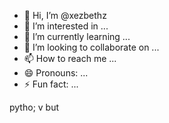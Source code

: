 - 👋 Hi, I’m @xezbethz
- 👀 I’m interested in ...
- 🌱 I’m currently learning ...
- 💞️ I’m looking to collaborate on ...
- 📫 How to reach me ...
- 😄 Pronouns: ...
- ⚡ Fun fact: ...

<!---
xezbethz/xezbethz is a ✨ special ✨ repository because its `README.md` (this file) appears on your GitHub profile.
You can click the Preview link to take a look at your changes.
--->
pytho; v  but
